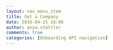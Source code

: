 ```yaml
---
layout: nav_menu_item
title: Get a Company
date: 2016-04-25 16:00
author: anya.stettler
comments: true
categories: [Onboarding API navigation]
---
```


